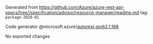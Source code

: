 Generated from https://github.com/Azure/azure-rest-api-specs/tree//specification/advisor/resource-manager/readme.md tag: `package-2020-01`

Code generator @microsoft.azure/autorest.go@2.1.168

No exported changes